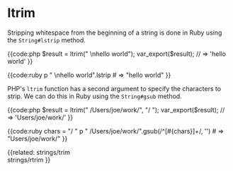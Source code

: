 # ltrim

Stripping whitespace from the beginning of a string is done in Ruby using the
`String#lstrip` method.

{{code:php
    $result = ltrim(" \nhello world");
    var_export($result);
    // => 'hello world'
}}

{{code:ruby
    p " \nhello world".lstrip
    # => "hello world"
}}

PHP's `ltrim` function has a second argument to specify the characters to
strip. We can do this in Ruby using the `String#gsub` method.

{{code:php
    $result = ltrim(" /Users/joe/work/", "/ ");
    var_export($result);
    // => 'Users/joe/work/'
}}

{{code:ruby
    chars = "/ "
    p " /Users/joe/work/".gsub(/^[#{chars}]+/, '')
    # => "Users/joe/work/"
}}


{{related:
    strings/trim              
    strings/rtrim
}}
